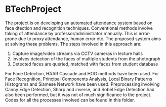 # BTechProject
The project is on developing an automated attendance system based on face dtection and recognition techniques. Conventional methods involve taking of attendance 
by professor/administrator manually. This is error-prone due to proxy attendance, human error etc. The proposed system aims at solving these problems. The steps 
involved in this approach are:
1. Capture image/video streams via CCTV cameras in lecture halls 
2. Involves detection of the faces of multiple students from the photograph
3. Detected faces are queried, matched with faces from student database 

For Face Detection, HAAR Cascade and HOG methods have been used. For Face Recognition, Principal Components Analysis, Local Binary Patterns Histograms and Siamese
Network have been used.
Preprocessing involving Canny Edge Detection, Sharp and inverse, and Sobel Edge Detection had also been performed, but it was not of much significance to the
project. 
Codes for all the processes involved can be found in this folder.

